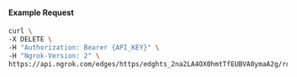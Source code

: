 <!-- Code generated for API Clients. DO NOT EDIT. -->

#### Example Request

```bash
curl \
-X DELETE \
-H "Authorization: Bearer {API_KEY}" \
-H "Ngrok-Version: 2" \
https://api.ngrok.com/edges/https/edghts_2na2LA4OX0hmtTfEUBVA0ymaA2g/routes/edghtsrt_2na2LBsVwSk6lB4U58xqQPkvM0G/backend
```
